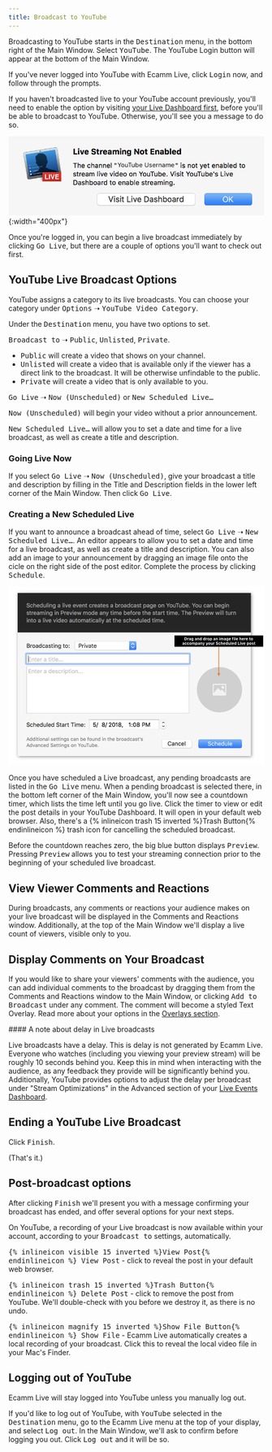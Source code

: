 ```yaml
---
title: Broadcast to YouTube
---
```


Broadcasting to YouTube starts in the <samp>Destination</samp> menu, in the bottom right of the Main Window. Select <samp>YouTube</samp>. The YouTube Login button will appear at the bottom of the Main Window.

If you've never logged into YouTube with Ecamm Live, click <samp class="blue">Login</samp> now, and follow through the prompts.

If you haven't broadcasted live to your YouTube account previously, you'll need to enable the option by visiting [your Live Dashboard first](<https://www.youtube.com/live_dashboard_splash>), before you'll be able to broadcast to YouTube. Otherwise, you'll see you a message to do so.

![Figure\: Screenshot of what happens if you've not enabled live streaming first when you try to broadcast.](/assets/img/yt-live-not-enabled.png "A warning message if your YouTube Live streaming is not yet enabled. "){:width="400px"}

Once you're logged in, you can begin a live broadcast immediately by clicking <samp class="blue">Go Live</samp>, but there are a couple of options you'll want to check out first.

## YouTube Live Broadcast Options

YouTube assigns a category to its live broadcasts. You can choose your category under <samp>Options</samp> ➝ <samp>YouTube Video Category</samp>.

Under the <samp>Destination</samp> menu, you have two options to set. 

<samp>Broadcast to</samp> ➝ <samp>Public</samp>, <samp>Unlisted</samp>, <samp>Private</samp>.

* <samp>Public</samp> will create a video that shows on your channel.
* <samp>Unlisted</samp> will create a video that is available only if the viewer has a direct link to the broadcast. It will be otherwise unfindable to the public.
* <samp>Private</samp> will create a video that is only available to you.

<samp>Go Live</samp> ➝ <samp>Now (Unscheduled)</samp> or <samp>New Scheduled Live…</samp>

<samp>Now (Unscheduled)</samp> will begin your video without a prior announcement.

<samp>New Scheduled Live…</samp> will allow you to set a date and time for a live broadcast, as well as create a title and description.

### Going Live Now

If you select <samp>Go Live</samp> ➝ <samp>Now (Unscheduled)</samp>, give your broadcast a title and description by filling in the Title and Description fields in the lower left corner of the Main Window. Then click <samp class="blue">Go Live</samp>.

### Creating a New Scheduled Live

If you want to announce a broadcast ahead of time, select <samp>Go Live</samp> ➝ <samp>New Scheduled Live…</samp>. An editor appears to allow you to set a date and time for a live broadcast, as well as create a title and description. You can also add an image to your announcement by dragging an image file onto the cicle on the right side of the post editor. Complete the process by clicking <samp>Schedule</samp>.

![Figure\: YouTube Scheduled Live Post Editor](/assets/img/yt-live-scheduled-post-editor.png "YouTube Scheduled Live Post Editor")

Once you have scheduled a Live broadcast, any pending broadcasts are listed in the <samp>Go Live</samp> menu. When a pending broadcast is selected there, in the bottom left corner of the Main Window, you'll now see a countdown timer, which lists the time left until you go live. Click the timer to view or edit the post details in your YouTube Dashboard. It will open in your default web browser. Also, there's a {% inlineicon trash 15 inverted %}Trash Button{% endinlineicon %} trash icon for cancelling the scheduled broadcast.

Before the countdown reaches zero, the big blue button displays <samp class="blue">Preview</samp>. Pressing <samp class="blue">Preview</samp> allows you to test your streaming connection prior to the beginning of your scheduled live broadcast.

## View Viewer Comments and Reactions

During broadcasts, any comments or reactions your audience makes on your live broadcast will be displayed in the Comments and Reactions window. Additionally, at the top of the Main Window we'll display a live count of viewers, visible only to you.

## Display Comments on Your Broadcast

If you would like to share your viewers' comments with the audience, you can add individual comments to the broadcast by dragging them from the Comments and Reactions window to the Main Window, or clicking <samp>Add to Broadcast</samp> under any comment. The comment will become a styled Text Overlay. Read more about your options in the [Overlays section](/ecamm-live-manual/003-using-overlays/#comment-overlays).

<aside markdown="1" class="notice">
#### A note about delay in Live broadcasts

Live broadcasts have a delay. This is delay is not generated by Ecamm Live. Everyone who watches (including you viewing your preview stream) will be roughly 10 seconds behind you. Keep this in mind when interacting with the audience, as any feedback they provide will be significantly behind you. Additionally, YouTube provides options to adjust the delay per broadcast under "Stream Optimizations" in the Advanced section of your [Live Events Dashboard](https://www.youtube.com/my_live_events).
</aside>

## Ending a YouTube Live Broadcast

Click <samp class="blue">Finish</samp>.

(That's it.)

## Post-broadcast options

After clicking <samp class="blue">Finish</samp> we'll present you with a message confirming your broadcast has ended, and offer several options for your next steps.

On YouTube, a recording of your Live broadcast is now available within your account, according to your <samp>Broadcast to</samp> settings, automatically. 

<samp>{% inlineicon visible 15 inverted %}View Post{% endinlineicon %} View Post</samp> - click to reveal the post in your default web browser.

<samp>{% inlineicon trash 15 inverted %}Trash Button{% endinlineicon %} Delete Post</samp> - click to remove the post from YouTube. We'll double-check with you before we destroy it, as there is no undo.

<samp>{% inlineicon magnify 15 inverted %}Show File Button{% endinlineicon %} Show File</samp> - Ecamm Live automatically creates a local recording of your broadcast. Click this to reveal the local video file in your Mac's Finder.

## Logging out of YouTube

Ecamm Live will stay logged into YouTube unless you manually log out.

If you'd like to log out of YouTube, with <samp>YouTube</samp> selected in the <samp>Destination</samp> menu, go to the Ecamm Live menu at the top of your display, and select <samp>Log out</samp>. In the Main Window, we'll ask to confirm before logging you out. Click <samp>Log out</samp> and it will be so.